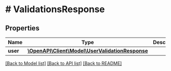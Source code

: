 # # ValidationsResponse

## Properties

Name | Type | Description | Notes
------------ | ------------- | ------------- | -------------
**user** | [**\OpenAPI\Client\Model\UserValidationResponse**](UserValidationResponse.md) |  |

[[Back to Model list]](../../README.md#models) [[Back to API list]](../../README.md#endpoints) [[Back to README]](../../README.md)
